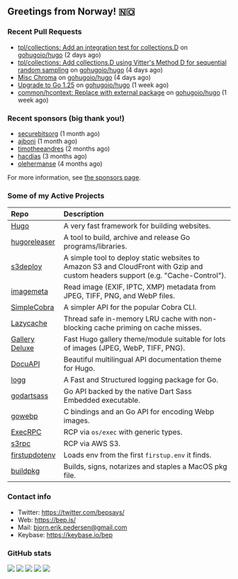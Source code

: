 ## Greetings from Norway! 🇳🇴

### Recent Pull Requests

- [tpl/collections: Add an integration test for collections.D](https://github.com/gohugoio/hugo/pull/13940) on [gohugoio/hugo](https://github.com/gohugoio/hugo) (2 days ago)
- [tpl/collections: Add collections.D using Vitter&#39;s Method D for sequential random sampling](https://github.com/gohugoio/hugo/pull/13936) on [gohugoio/hugo](https://github.com/gohugoio/hugo) (4 days ago)
- [Misc Chroma](https://github.com/gohugoio/hugo/pull/13933) on [gohugoio/hugo](https://github.com/gohugoio/hugo) (4 days ago)
- [Upgrade to Go 1.25](https://github.com/gohugoio/hugo/pull/13932) on [gohugoio/hugo](https://github.com/gohugoio/hugo) (1 week ago)
- [common/hcontext: Replace with external package](https://github.com/gohugoio/hugo/pull/13929) on [gohugoio/hugo](https://github.com/gohugoio/hugo) (1 week ago)

### Recent sponsors (big thank you!)

- [securebitsorg](https://github.com/securebitsorg) (1 month ago)
- [ajboni](https://github.com/ajboni) (1 month ago)
- [timotheeandres](https://github.com/timotheeandres) (2 months ago)
- [hacdias](https://github.com/hacdias) (3 months ago)
- [olehermanse](https://github.com/olehermanse) (4 months ago)

For more information, see [the sponsors page](https://github.com/sponsors/bep/).

### Some of my Active Projects

| Repo  | Description |
| :---------------------------------------- | :------------------------------------------- |
| [Hugo](https://github.com/gohugoio/hugo)|A very fast framework for building websites. |
| [hugoreleaser](https://github.com/gohugoio/hugoreleaser)| A tool to build, archive and release Go programs/libraries.  |
| [s3deploy](https://github.com/bep/s3deploy)| A simple tool to deploy static websites to Amazon S3 and CloudFront with Gzip and custom headers support (e.g. "Cache-Control").|
| [imagemeta](https://github.com/bep/imagemeta)| Read image (EXIF, IPTC, XMP) metadata from JPEG, TIFF, PNG, and WebP files.|
| [SimpleCobra](https://github.com/bep/simplecobra)|A simpler API for the popular Cobra CLI.|
| [Lazycache](https://github.com/bep/lazycache)| Thread safe in-memory LRU cache with non-blocking cache priming on cache misses.  |
| [Gallery Deluxe](https://github.com/bep/gallerydeluxe)|Fast Hugo gallery theme/module suitable for lots of images (JPEG, WebP, TIFF, PNG).|
| [DocuAPI](https://github.com/bep/docuapi)| Beautiful multilingual API documentation theme for Hugo.  |
| [logg](https://github.com/bep/logg)| A Fast and Structured logging package for Go.  |
| [godartsass](https://github.com/bep/godartsass)| Go API backed by the native Dart Sass Embedded executable. |
| [gowebp](https://github.com/bep/gowebp)|C bindings and an Go API for encoding Webp images. |
| [ExecRPC](https://github.com/bep/execrpc)|RCP via `os/exec` with generic types.  |
| [s3rpc](https://github.com/bep/s3rpc)|RCP via AWS S3.|
| [firstupdotenv](https://github.com/bep/firstupdotenv)|Loads env from the first `firstup.env` it finds. |
| [buildpkg](https://github.com/bep/buildpkg)| Builds, signs, notarizes and staples a MacOS pkg file. |

### Contact info
- Twitter: https://twitter.com/bepsays/
- Web: https://bep.is/
- Mail: bjorn.erik.pedersen@gmail.com
- Keybase: https://keybase.io/bep

### GitHub stats

![](https://github-profile-summary-cards.vercel.app/api/cards/profile-details?username=bep&theme=github)
![](https://github-profile-summary-cards.vercel.app/api/cards/repos-per-language?username=bep&theme=github)
![](https://github-profile-summary-cards.vercel.app/api/cards/most-commit-language?username=bep&theme=github)
![](https://github-profile-summary-cards.vercel.app/api/cards/stats?username=bep&theme=github)
![](https://github-profile-summary-cards.vercel.app/api/cards/productive-time?username=bep&theme=github)
